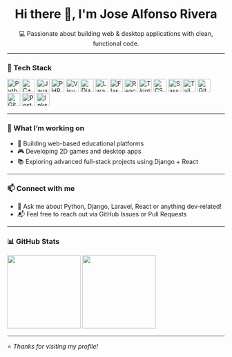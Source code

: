 <h1 align="center">Hi there 👋, I'm Jose Alfonso Rivera</h1>
<p align="center">💻 Passionate about building web & desktop applications with clean, functional code.</p>

---

### 🧠 Tech Stack

<p align="left">
  <!-- Programming Languages -->
  <img src="https://cdn.jsdelivr.net/gh/devicons/devicon/icons/python/python-original.svg" height="30" alt="Python" />
  <img src="https://cdn.jsdelivr.net/gh/devicons/devicon/icons/cplusplus/cplusplus-original.svg" height="30" alt="C++" />
  <img src="https://cdn.jsdelivr.net/gh/devicons/devicon/icons/javascript/javascript-original.svg" height="30" alt="JavaScript" />
  <img src="https://cdn.jsdelivr.net/gh/devicons/devicon/icons/php/php-original.svg" height="30" alt="PHP" />
  <img src="https://upload.wikimedia.org/wikipedia/commons/4/4f/Icon-VB6.png" height="30" alt="Visual Basic" />

  <!-- Frameworks & Libraries -->
  <img src="https://cdn.jsdelivr.net/gh/devicons/devicon/icons/django/django-plain.svg" height="30" alt="Django" />
  <img src="https://cdn.jsdelivr.net/gh/devicons/devicon/icons/laravel/laravel-plain.svg" height="30" alt="Laravel" />
  <img src="https://cdn.jsdelivr.net/gh/devicons/devicon/icons/flask/flask-original.svg" height="30" alt="Flask" />
  <img src="https://cdn.jsdelivr.net/gh/devicons/devicon/icons/react/react-original.svg" height="30" alt="React" />
  <img src="https://upload.wikimedia.org/wikipedia/commons/8/8c/TkInterLogo.png" height="30" alt="Tkinter" />

  <!-- Styling -->
  <img src="https://cdn.jsdelivr.net/gh/devicons/devicon/icons/css3/css3-original.svg" height="30" alt="CSS" />
  <img src="https://cdn.jsdelivr.net/gh/devicons/devicon/icons/sass/sass-original.svg" height="30" alt="Sass" />
  <img src="https://cdn.jsdelivr.net/gh/devicons/devicon/icons/tailwindcss/tailwindcss-plain.svg" height="30" alt="TailwindCSS" />

  <!-- Tools -->
  <img src="https://cdn.jsdelivr.net/gh/devicons/devicon/icons/git/git-original.svg" height="30" alt="Git" />
  <img src="https://cdn.jsdelivr.net/gh/devicons/devicon/icons/github/github-original.svg" height="30" alt="GitHub" />
  <img src="https://uxwing.com/wp-content/themes/uxwing/download/brands-and-social-media/postman-icon.png" height="30" alt="Postman" />
  <img src="https://upload.wikimedia.org/wikipedia/commons/0/0d/Inkscape_Logo.svg" height="30" alt="Inkscape" />
</p>

---

### 🔭 What I’m working on
- 🧩 Building web-based educational platforms
- 🎮 Developing 2D games and desktop apps
- 📚 Exploring advanced full-stack projects using Django + React

---

### 📫 Connect with me
- 💬 Ask me about Python, Django, Laravel, React or anything dev-related!
- 📬 Feel free to reach out via GitHub Issues or Pull Requests

---

### 📊 GitHub Stats

<p align="left">
  <img src="https://github-readme-stats.vercel.app/api?username=Jhay1212&show_icons=true&theme=radical" height="170" />
  <img src="https://github-readme-stats.vercel.app/api/top-langs/?username=Jhay1212&layout=compact&theme=radical" height="170" />
</p>

---

⭐️ *Thanks for visiting my profile!*

